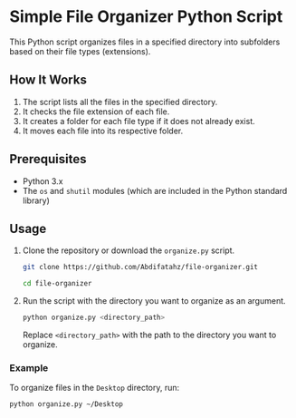 # Simple File Organizer Python Script

This Python script organizes files in a specified directory into subfolders based on their file types (extensions). 

## How It Works

1. The script lists all the files in the specified directory.
2. It checks the file extension of each file.
3. It creates a folder for each file type if it does not already exist.
4. It moves each file into its respective folder.

## Prerequisites

- Python 3.x
- The `os` and `shutil` modules (which are included in the Python standard library)

## Usage

1. Clone the repository or download the `organize.py` script.

    ```sh
    git clone https://github.com/Abdifatahz/file-organizer.git
    
    cd file-organizer
    ```

2. Run the script with the directory you want to organize as an argument.

    ```sh
    python organize.py <directory_path>
    ```
    
    Replace `<directory_path>` with the path to the directory you want to organize.

### Example

To organize files in the `Desktop` directory, run:

```sh
python organize.py ~/Desktop